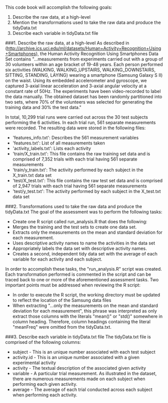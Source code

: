 This code book will accomplish the following goals:

1.  Describe the raw data, at a high-level
2.  Mention the transformations used to take the raw data and produce the tidyData.txt
3.  Describe each variable in tidyData.txt file


###1.  Describe the raw data, at a high-level
As described in (http://archive.ics.uci.edu/ml/datasets/Human+Activity+Recognition+Using+Smartphones), the Human Activity Recognition Using Smartphones Data Set contains "...measurements from experiments carried out with a group of 30 volunteers within an age bracket of 19-48 years. Each person performed six activities (WALKING, WALKING_UPSTAIRS, WALKING_DOWNSTAIRS, SITTING, STANDING, LAYING) wearing a smartphone (Samsung Galaxy S II) on the waist. Using its embedded accelerometer and gyroscope, we captured 3-axial linear acceleration and 3-axial angular velocity at a constant rate of 50Hz. The experiments have been video-recorded to label the data manually. The obtained dataset has been randomly partitioned into two sets, where 70% of the volunteers was selected for generating the training data and 30% the test data."

In total, 10,299 trial runs were carried out across the 30 test subjects performing the 6 activities.  In each trial run, 561 separate measurements were recorded.  The resulting data were stored in the following files:

* 'features_info.txt': Describes the 561 measurement variables
* 'features.txt': List of all measurements taken
* 'activity_labels.txt': Lists each activity
* 'train/X_train.txt': This file contains the raw training set data and is comprised of 7,352 trials with each trial having 561 separate measurements
* 'train/y_train.txt': The activity performed by each subject in the X_train.txt data set
* 'test/X_test.txt': This file contains the raw test set data and is comprised of 2,947 trials with each trial having 561 separate measurements
* 'test/y_test.txt': The activity performed by each subject in the X_test.txt data set

###2.  Transformations used to take the raw data and produce the tidyData.txt
The goal of the assessment was to perform the following tasks:
*  Create one R script called run_analysis.R that does the following:
*  Merges the training and the test sets to create one data set.
*  Extracts only the measurements on the mean and standard deviation for each measurement. 
*  Uses descriptive activity names to name the activities in the data set
*  Appropriately labels the data set with descriptive activity names. 
*  Creates a second, independent tidy data set with the average of each variable for each activity and each subject. 

In order to accomplish these tasks, the "run_analysis.R" script was created.  Each transformation performed is commented in the script and can be traced back to one or more of the aforementioned assessment tasks.  Two important points must be addressed when reviewing the R script:
*  In order to execute the R script, the working directory must be updated to reflect the location of the Samsung data files
*  When extracting "...only the measurements on the mean and standard deviation for each measurement", this phrase was interpreted as only extract those columns with the literals "mean()" or "std()" somewhere in column heading.  Therefore, column headings containing the literal "meanFreq" were omitted from the tidyData.txt.

###3.  Describe each variable in tidyData.txt file
The tidyData.txt file is comprised of the following columns:
* subject - This is an unique number associated with each test subject
* activity.id - This is an unique number associated with a given experimental activity
* activity - The textual description of the associated given activity
* variable - A particular trial measurement.  As illustrated in the dataset, there are numerous measurements made on each subject when performing each given activity.  
* average - The average of each trial conducted across each subject when performing each activity.